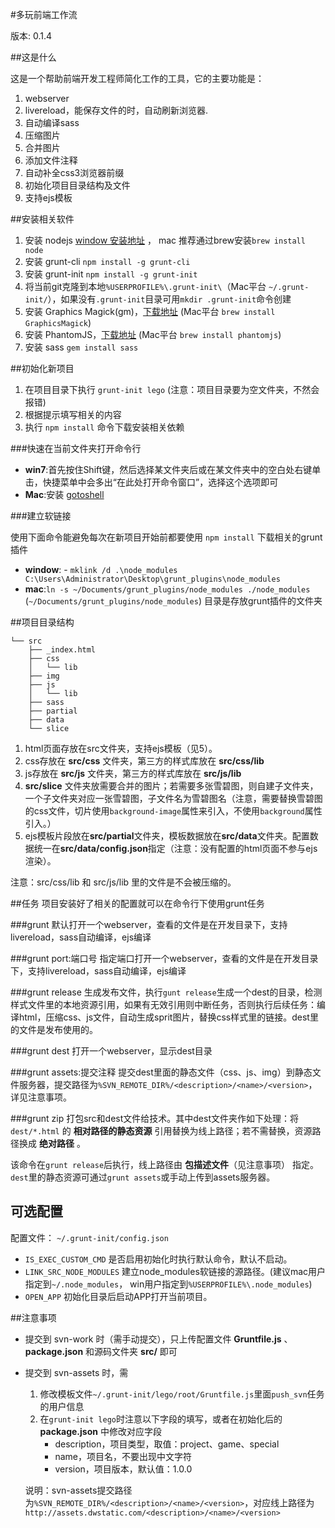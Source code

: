 #多玩前端工作流

版本: 0.1.4

##这是什么

这是一个帮助前端开发工程师简化工作的工具，它的主要功能是：

1. webserver
2. livereload，能保存文件的时，自动刷新浏览器. 
3. 自动编译sass
4. 压缩图片
5. 合并图片
6. 添加文件注释
7. 自动补全css3浏览器前缀
8. 初始化项目目录结构及文件
9. 支持ejs模板

##安装相关软件

1. 安装 nodejs [window 安装地址](http://nodejs.org/) ， mac 推荐通过brew安装```brew install node```
2. 安装 grunt-cli ```npm install -g grunt-cli```
3. 安装 grunt-init ```npm install -g grunt-init```
4. 将当前git克隆到本地```%USERPROFILE%\.grunt-init\```（Mac平台 ```~/.grunt-init/```），如果没有```.grunt-init```目录可用```mkdir .grunt-init```命令创建
5. 安装 Graphics Magick(gm)，[下载地址](http://www.graphicsmagick.org/download.html) (Mac平台 ```brew install GraphicsMagick```)
6. 安装 PhantomJS，[下载地址](http://phantomjs.org/download.html) (Mac平台 ```brew install phantomjs```)
7. 安装 sass ```gem install sass ```

##初始化新项目

1. 在项目目录下执行 ```grunt-init lego``` (注意：项目目录要为空文件夹，不然会报错)
2. 根据提示填写相关的内容
3. 执行 ```npm install``` 命令下载安装相关依赖


###快速在当前文件夹打开命令行

* __win7__:首先按住Shift键，然后选择某文件夹后或在某文件夹中的空白处右键单击，快捷菜单中会多出“在此处打开命令窗口”，选择这个选项即可
* __Mac__:安装 [gotoshell](https://itunes.apple.com/ca/app/go2shell/id445770608?mt=12)


###建立软链接

使用下面命令能避免每次在新项目开始前都要使用 ```npm install``` 下载相关的grunt插件

* __window__: - ```mklink /d .\node_modules C:\Users\Administrator\Desktop\grunt_plugins\node_modules```
* __mac__:```ln -s ~/Documents/grunt_plugins/node_modules ./node_modules``` (```~/Documents/grunt_plugins/node_modules```) 目录是存放grunt插件的文件夹


##项目目录结构
```
└── src
    ├── _index.html
    ├── css
    │   └── lib
    ├── img
    ├── js
    │   └── lib
    ├── sass
    ├── partial
    ├── data
    └── slice
```

1. html页面存放在src文件夹，支持ejs模板（见5）。
2. css存放在 **src/css** 文件夹，第三方的样式库放在 **src/css/lib**
3. js存放在 **src/js** 文件夹，第三方的样式库放在 **src/js/lib**
4. **src/slice** 文件夹放需要合并的图片；若需要多张雪碧图，则自建子文件夹，一个子文件夹对应一张雪碧图，子文件名为雪碧图名（注意，需要替换雪碧图的css文件，切片使用`background-image`属性来引入，不使用`background`属性引入。）
5. ejs模板片段放在**src/partial**文件夹，模板数据放在**src/data**文件夹。配置数据统一在**src/data/config.json**指定（注意：没有配置的html页面不参与ejs渲染）。

注意：src/css/lib 和 src/js/lib 里的文件是不会被压缩的。

##任务
项目安装好了相关的配置就可以在命令行下使用grunt任务

###grunt
默认打开一个webserver，查看的文件是在开发目录下，支持livereload，sass自动编译，ejs编译

###grunt port:端口号
指定端口打开一个webserver，查看的文件是在开发目录下，支持livereload，sass自动编译，ejs编译

###grunt release
生成发布文件，执行```gunt release```生成一个dest的目录，检测样式文件里的本地资源引用，如果有无效引用则中断任务，否则执行后续任务：编译html，压缩css、js文件，自动生成sprit图片，替换css样式里的链接。dest里的文件是发布使用的。

###grunt dest
打开一个webserver，显示dest目录

###grunt assets:提交注释
提交dest里面的静态文件（css、js、img）到静态文件服务器，提交路径为`%SVN_REMOTE_DIR%/<description>/<name>/<version>`，详见注意事项。


###grunt zip
打包src和dest文件给技术。其中dest文件夹作如下处理：将 `dest/*.html` 的 __相对路径的静态资源__ 引用替换为线上路径；若不需替换，资源路径换成 __绝对路径__ 。

该命令在```grunt release```后执行，线上路径由 __包描述文件__（见注意事项） 指定。```dest```里的静态资源可通过`grunt assets`或手动上传到assets服务器。


## 可选配置
配置文件： ```~/.grunt-init/config.json```

* ```IS_EXEC_CUSTOM_CMD``` 是否启用初始化时执行默认命令，默认不启动。
* ```LINK_SRC_NODE_MODULES``` 建立node_modules软链接的源路径。(建议mac用户指定到```~/.node_modules```， win用户指定到```%USERPROFILE%\.node_modules```)
* ```OPEN_APP``` 初始化目录后启动APP打开当前项目。

##注意事项
* 提交到 svn-work 时（需手动提交），只上传配置文件 **Gruntfile.js** 、 **package.json** 和源码文件夹 **src/** 即可
* 提交到 svn-assets 时，需
	1. 修改模板文件`~/.grunt-init/lego/root/Gruntfile.js`里面`push_svn`任务的用户信息
	2. 在`grunt-init lego`时注意以下字段的填写，或者在初始化后的 **package.json** 中修改对应字段
		* description，项目类型，取值：project、game、special
		* name，项目名，不要出现中文字符
		* version，项目版本，默认值：1.0.0
	
	说明：svn-assets提交路径为`%SVN_REMOTE_DIR%/<description>/<name>/<version>`，对应线上路径为 `http://assets.dwstatic.com/<description>/<name>/<version>`
	



